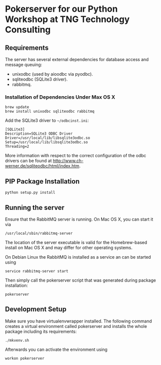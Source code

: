 # Pokerserver for our Python Workshop at TNG Technology Consulting

## Requirements

The server has several external dependencies for database access and message queuing:

- unixodbc (used by aioodbc via pyodbc).
- sqliteodbc (SQLite3 driver).
- rabbitmq.

### Installation of Dependencies Under Max OS X

    brew update
    brew install unixodbc sqliteodbc rabbitmq

Add the SQLite3 driver to `~/odbcinst.ini`:

    [SQLite3]
    Description=SQLite3 ODBC Driver
    Driver=/usr/local/lib/libsqlite3odbc.so
    Setup=/usr/local/lib/libsqlite3odbc.so
    Threading=2
    
More information with respect to the correct configuration of the odbc drivers can be found at 
<http://www.ch-werner.de/sqliteodbc/html/index.htm>.

## PIP Package Installation

    python setup.py install
    
## Running the server

Ensure that the RabbitMQ server is running. On Mac OS X, you can start it via

    /usr/local/sbin/rabbitmq-server
    
The location of the server executable is valid for the Homebrew-based install on Mac OS X and may differ for other 
operating systems.

On Debian Linux the RabbitMQ is installed as a service an can be started using

    service rabbitmq-server start

Then simply call the pokerserver script that was generated during package installation:
    
    pokerserver
    
## Development Setup

Make sure you have virtualenvwrapper installed. The following command creates a virtual environment called pokerserver 
and installs the whole package including its requirements:

    ./mkvenv.sh
    
Afterwards you can activate the environment using

    workon pokerserver
    
